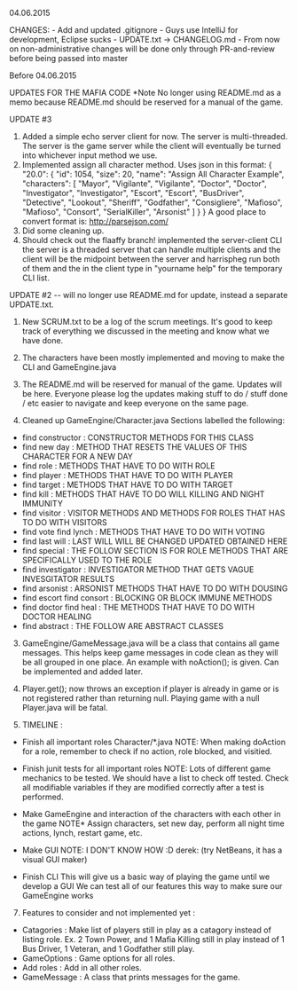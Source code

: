 04.06.2015

CHANGES:
    - Add and updated .gitignore
    - Guys use IntelliJ for development, Eclipse sucks
    - UPDATE.txt -> CHANGELOG.md
    - From now on non-administrative changes will be done only through PR-and-review before being passed into master
    
Before 04.06.2015

UPDATES FOR THE MAFIA CODE
*Note No longer using README.md as a memo because README.md should be reserved for a manual of the game.

UPDATE #3
1) Added a simple echo server client for now. The server is multi-threaded.
The server is the game server while the client will eventually be turned into whichever input method we use. 
2) Implemented assign all character method.
Uses json in this format:
{
  "20.0": {
    "id": 1054,
    "size": 20,
    "name": "Assign All Character Example",
    "characters": [
      "Mayor",
      "Vigilante",
      "Vigilante",
      "Doctor",
      "Doctor",
      "Investigator",
      "Investigator",
      "Escort",
      "Escort",
      "BusDriver",
      "Detective",
      "Lookout",
      "Sheriff",
      "Godfather",
      "Consigliere",
      "Mafioso",
      "Mafioso",
      "Consort",
      "SerialKiller",
      "Arsonist"
    ]
  }
}
A good place to convert format is: http://parsejson.com/
3) Did some cleaning up.
4) Should check out the flaaffy branch!
implemented the server-client CLI
the server is a threaded server that can handle multiple clients
and the client will be the midpoint between the server and harrispheg
run both of them and the in the client type in
"yourname help"
for the temporary CLI list.

UPDATE #2 -- will no longer use README.md for update, instead a separate UPDATE.txt.
1) New SCRUM.txt to be a log of the scrum meetings. It's good to keep track of everything we discussed in the meeting and know what we have done.

2) The characters have been mostly implemented and moving to make the CLI and GameEngine.java

3) The README.md will be reserved for manual of the game. Updates will be here. Everyone please log the updates making stuff to do / stuff done / etc easier to navigate and keep everyone on the same page.

2) Cleaned up GameEngine/Character.java
Sections labelled the following:
- find constructor : CONSTRUCTOR METHODS FOR THIS CLASS
- find new day : METHOD THAT RESETS THE VALUES OF THIS CHARACTER FOR A NEW DAY
- find role : METHODS THAT HAVE TO DO WITH ROLE
- find player : METHODS THAT HAVE TO DO WITH PLAYER
- find target : METHODS THAT HAVE TO DO WITH TARGET
- find kill : METHODS THAT HAVE TO DO WILL KILLING AND NIGHT IMMUNITY
- find visitor : VISITOR METHODS AND METHODS FOR ROLES THAT HAS TO DO WITH VISITORS
- find vote find lynch : METHODS THAT HAVE TO DO WITH VOTING
- find last will : LAST WILL WILL BE CHANGED UPDATED OBTAINED HERE
- find special : THE FOLLOW SECTION IS FOR ROLE METHODS THAT ARE SPECIFICALLY USED TO THE ROLE
- find investigator : INVESTIGATOR METHOD THAT GETS VAGUE INVESGITATOR RESULTS
- find arsonist : ARSONIST METHODS THAT HAVE TO DO WITH DOUSING
- find escort find consort : BLOCKING OR BLOCK IMMUNE METHODS
- find doctor find heal : THE METHODS THAT HAVE TO DO WITH DOCTOR HEALING
- find abstract : THE FOLLOW ARE ABSTRACT CLASSES

3) GameEngine/GameMessage.java will be a class that contains all game messages. This helps keep
game messages in code clean as they will be all grouped in one place. An example with noAction();
is given. Can be implemented and added later.

4) Player.get(); now throws an exception if player is already in game or is not registered rather
than returning null. Playing game with a null Player.java will be fatal.

5) TIMELINE :
- Finish all important roles Character/*.java
NOTE: When making doAction for a role, remember to check if no action, role blocked, and visitied.

- Finish junit tests for all important roles
NOTE: Lots of different game mechanics to be tested. We should have a list to check off tested.
Check all modifiable variables if they are modified correctly after a test is performed.

- Make GameEngine and interaction of the characters with each other in the game
NOTE* Assign characters, set new day, perform all night time actions, lynch, restart game, etc.

- Make GUI
NOTE: I DON'T KNOW HOW :D
derek: (try NetBeans, it has a visual GUI maker)

- Finish CLI
This will give us a basic way of playing the game until we develop a GUI
We can test all of our features this way to make sure our GameEngine works

7) Features to consider and not implemented yet :
- Catagories : Make list of players still in play as a catagory instead of listing role.
Ex. 2 Town Power, and 1 Mafia Killing still in play instead of 1 Bus Driver, 1 Veteran, and 
1 Godfather still play.
- GameOptions : Game options for all roles.
- Add roles : Add in all other roles.
- GameMessage : A class that prints messages for the game.
